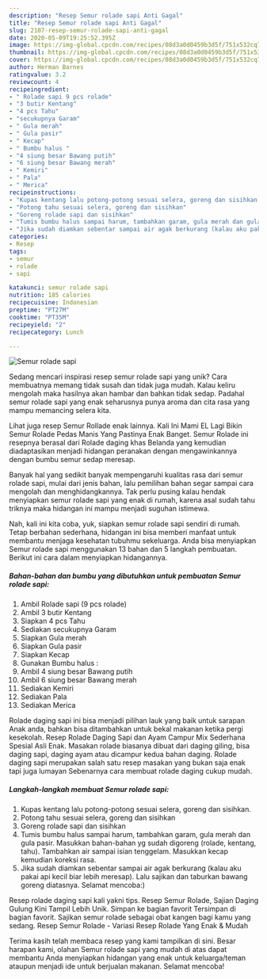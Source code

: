 ```yaml
---
description: "Resep Semur rolade sapi Anti Gagal"
title: "Resep Semur rolade sapi Anti Gagal"
slug: 2107-resep-semur-rolade-sapi-anti-gagal
date: 2020-05-09T19:25:52.395Z
image: https://img-global.cpcdn.com/recipes/08d3a0d0459b3d5f/751x532cq70/semur-rolade-sapi-foto-resep-utama.jpg
thumbnail: https://img-global.cpcdn.com/recipes/08d3a0d0459b3d5f/751x532cq70/semur-rolade-sapi-foto-resep-utama.jpg
cover: https://img-global.cpcdn.com/recipes/08d3a0d0459b3d5f/751x532cq70/semur-rolade-sapi-foto-resep-utama.jpg
author: Herman Barnes
ratingvalue: 3.2
reviewcount: 4
recipeingredient:
- " Rolade sapi 9 pcs rolade"
- "3 butir Kentang"
- "4 pcs Tahu"
- "secukupnya Garam"
- " Gula merah"
- " Gula pasir"
- " Kecap"
- " Bumbu halus "
- "4 siung besar Bawang putih"
- "6 siung besar Bawang merah"
- " Kemiri"
- " Pala"
- " Merica"
recipeinstructions:
- "Kupas kentang lalu potong-potong sesuai selera, goreng dan sisihkan."
- "Potong tahu sesuai selera, goreng dan sisihkan"
- "Goreng rolade sapi dan sisihkan"
- "Tumis bumbu halus sampai harum, tambahkan garam, gula merah dan gula pasir. Masukkan bahan-bahan yg sudah digoreng (rolade, kentang, tahu). Tambahkan air sampai isian tenggelam. Masukkan kecap kemudian koreksi rasa."
- "Jika sudah diamkan sebentar sampai air agak berkurang (kalau aku pakai api kecil biar lebih meresap). Lalu sajikan dan taburkan bawang goreng diatasnya. Selamat mencoba:)"
categories:
- Resep
tags:
- semur
- rolade
- sapi

katakunci: semur rolade sapi 
nutrition: 185 calories
recipecuisine: Indonesian
preptime: "PT27M"
cooktime: "PT35M"
recipeyield: "2"
recipecategory: Lunch

---
```



![Semur rolade sapi](https://img-global.cpcdn.com/recipes/08d3a0d0459b3d5f/751x532cq70/semur-rolade-sapi-foto-resep-utama.jpg)

Sedang mencari inspirasi resep semur rolade sapi yang unik? Cara membuatnya memang tidak susah dan tidak juga mudah. Kalau keliru mengolah maka hasilnya akan hambar dan bahkan tidak sedap. Padahal semur rolade sapi yang enak seharusnya punya aroma dan cita rasa yang mampu memancing selera kita.

Lihat juga resep Semur Rollade enak lainnya. Kali Ini Mami EL Lagi Bikin Semur Rolade Pedas Manis Yang Pastinya Enak Banget. Semur Rolade ini resepnya berasal dari Rolade daging khas Belanda yang kemudian diadaptasikan menjadi hidangan peranakan dengan mengawinkannya dengan bumbu semur sedap meresap.

Banyak hal yang sedikit banyak mempengaruhi kualitas rasa dari semur rolade sapi, mulai dari jenis bahan, lalu pemilihan bahan segar sampai cara mengolah dan menghidangkannya. Tak perlu pusing kalau hendak menyiapkan semur rolade sapi yang enak di rumah, karena asal sudah tahu triknya maka hidangan ini mampu menjadi suguhan istimewa.


Nah, kali ini kita coba, yuk, siapkan semur rolade sapi sendiri di rumah. Tetap berbahan sederhana, hidangan ini bisa memberi manfaat untuk membantu menjaga kesehatan tubuhmu sekeluarga. Anda bisa menyiapkan Semur rolade sapi menggunakan 13 bahan dan 5 langkah pembuatan. Berikut ini cara dalam menyiapkan hidangannya.

<!--inarticleads1-->

##### Bahan-bahan dan bumbu yang dibutuhkan untuk pembuatan Semur rolade sapi:

1. Ambil  Rolade sapi (9 pcs rolade)
1. Ambil 3 butir Kentang
1. Siapkan 4 pcs Tahu
1. Sediakan secukupnya Garam
1. Siapkan  Gula merah
1. Siapkan  Gula pasir
1. Siapkan  Kecap
1. Gunakan  Bumbu halus :
1. Ambil 4 siung besar Bawang putih
1. Ambil 6 siung besar Bawang merah
1. Sediakan  Kemiri
1. Sediakan  Pala
1. Sediakan  Merica


Rolade daging sapi ini bisa menjadi pilihan lauk yang baik untuk sarapan Anak anda, bahkan bisa ditambahkan untuk bekal makanan ketika pergi kesekolah. Resep Rolade Daging Sapi dan Ayam Campur Mix Sederhana Spesial Asli Enak. Masakan rolade biasanya dibuat dari daging giling, bisa daging sapi, daging ayam atau dicampur kedua bahan daging. Rolade daging sapi merupakan salah satu resep masakan yang bukan saja enak tapi juga lumayan Sebenarnya cara membuat rolade daging cukup mudah. 

<!--inarticleads2-->

##### Langkah-langkah membuat Semur rolade sapi:

1. Kupas kentang lalu potong-potong sesuai selera, goreng dan sisihkan.
1. Potong tahu sesuai selera, goreng dan sisihkan
1. Goreng rolade sapi dan sisihkan
1. Tumis bumbu halus sampai harum, tambahkan garam, gula merah dan gula pasir. Masukkan bahan-bahan yg sudah digoreng (rolade, kentang, tahu). Tambahkan air sampai isian tenggelam. Masukkan kecap kemudian koreksi rasa.
1. Jika sudah diamkan sebentar sampai air agak berkurang (kalau aku pakai api kecil biar lebih meresap). Lalu sajikan dan taburkan bawang goreng diatasnya. Selamat mencoba:)


Resep rolade daging sapi kali yakni tips. Resep Semur Rolade, Sajian Daging Gulung Kini Tampil Lebih Unik. Simpan ke bagian favorit Tersimpan di bagian favorit. Sajikan semur rolade sebagai obat kangen bagi kamu yang sedang. Resep Semur Rolade - Variasi Resep Rolade Yang Enak &amp; Mudah 

Terima kasih telah membaca resep yang kami tampilkan di sini. Besar harapan kami, olahan Semur rolade sapi yang mudah di atas dapat membantu Anda menyiapkan hidangan yang enak untuk keluarga/teman ataupun menjadi ide untuk berjualan makanan. Selamat mencoba!
